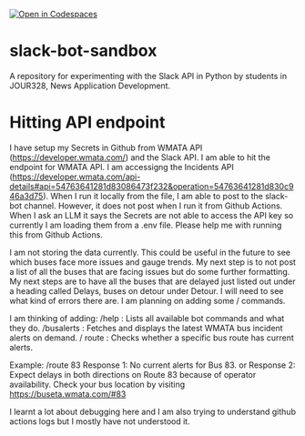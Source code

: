 [![Open in Codespaces](https://classroom.github.com/assets/launch-codespace-2972f46106e565e64193e422d61a12cf1da4916b45550586e14ef0a7c637dd04.svg)](https://classroom.github.com/open-in-codespaces?assignment_repo_id=18620074)
# slack-bot-sandbox

A repository for experimenting with the Slack API in Python by students in JOUR328, News Application Development.

# Hitting API endpoint
I have setup my Secrets in Github from WMATA API (https://developer.wmata.com/) and the Slack API. I am able to hit the endpoint for WMATA API. I am accessigng the Incidents API (https://developer.wmata.com/api-details#api=54763641281d83086473f232&operation=54763641281d830c946a3d75). When I run it locally from the file, I am able to post to the slack-bot channel. However, it does not post when I run it from Github Actions. When I ask an LLM it says the Secrets are not able to access the API key so currently I am loading them from a .env file. Please help me with running this from Github Actions.

 I am not storing the data currently. This could be useful in the future to see which buses face more issues and gauge trends. My next step is to not post a list of all the buses that are facing issues but do some further formatting. My next steps are to have all the buses that are delayed just listed out under a heading called Delays, buses on detour under Detour. I will need to see what kind of errors there are. I am planning on adding some / commands. 

I am thinking of adding:
/help : Lists all available bot commands and what they do.
/busalerts : Fetches and displays the latest WMATA bus incident alerts on demand.
/ route : Checks whether a specific bus route has current alerts.

Example: /route 83
Response 1: No current alerts for Bus 83.
or 
Response 2: Expect delays in both directions on Route 83 because of operator availability. Check your bus location by visiting https://buseta.wmata.com/#83 

I learnt a lot about debugging here and I am also trying to understand github actions logs but I mostly have not understood it.

